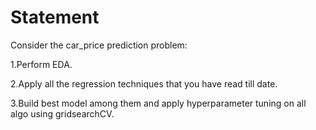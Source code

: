 # Statement

Consider the car_price prediction problem:

1.Perform EDA.

2.Apply all the regression techniques that you have read till date.

3.Build best model among them and apply hyperparameter tuning on all algo using gridsearchCV.
